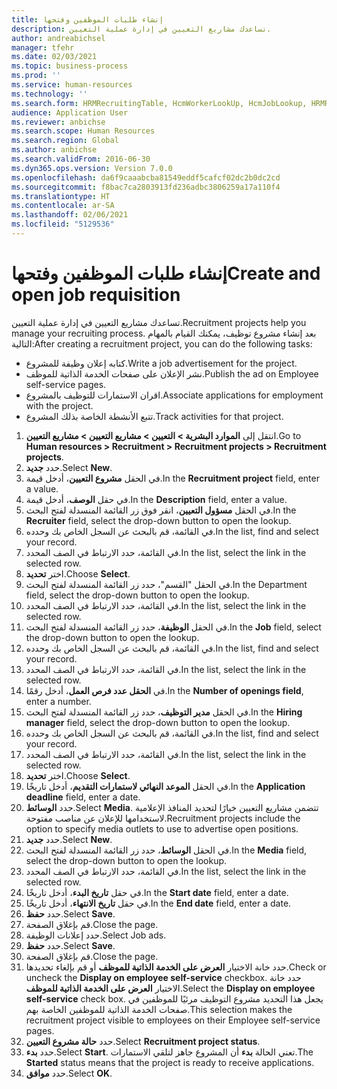 ```yaml
---
title: إنشاء طلبات الموظفين وفتحها
description: تساعدك مشاريع التعيين في إدارة عملية التعيين.
author: andreabichsel
manager: tfehr
ms.date: 02/03/2021
ms.topic: business-process
ms.prod: ''
ms.service: human-resources
ms.technology: ''
ms.search.form: HRMRecruitingTable, HcmWorkerLookUp, HcmJobLookup, HRMRecruitingMedia, HRMRecruitingJobAd, HcmPersonnelManagementWorkspace
audience: Application User
ms.reviewer: anbichse
ms.search.scope: Human Resources
ms.search.region: Global
ms.author: anbichse
ms.search.validFrom: 2016-06-30
ms.dyn365.ops.version: Version 7.0.0
ms.openlocfilehash: da6f9caaabcba81549eddf5cafcf02dc2b0dc2cd
ms.sourcegitcommit: f8bac7ca2803913fd236adbc3806259a17a110f4
ms.translationtype: HT
ms.contentlocale: ar-SA
ms.lasthandoff: 02/06/2021
ms.locfileid: "5129536"
---
```

# <a name="create-and-open-job-requisition"></a><span data-ttu-id="eed18-103">إنشاء طلبات الموظفين وفتحها</span><span class="sxs-lookup"><span data-stu-id="eed18-103">Create and open job requisition</span></span>

<span data-ttu-id="eed18-104">تساعدك مشاريع التعيين في إدارة عملية التعيين.</span><span class="sxs-lookup"><span data-stu-id="eed18-104">Recruitment projects help you manage your recruiting process.</span></span> <span data-ttu-id="eed18-105">بعد إنشاء مشروع توظيف، يمكنك القيام بالمهام التالية:</span><span class="sxs-lookup"><span data-stu-id="eed18-105">After creating a recruitment project, you can do the following tasks:</span></span>

- <span data-ttu-id="eed18-106">كتابه إعلان وظيفة للمشروع.</span><span class="sxs-lookup"><span data-stu-id="eed18-106">Write a job advertisement for the project.</span></span>
- <span data-ttu-id="eed18-107">نشر الإعلان على صفحات الخدمة الذاتية للموظف.</span><span class="sxs-lookup"><span data-stu-id="eed18-107">Publish the ad on Employee self-service pages.</span></span>
- <span data-ttu-id="eed18-108">اقران الاستمارات للتوظيف بالمشروع.</span><span class="sxs-lookup"><span data-stu-id="eed18-108">Associate applications for employment with the project.</span></span>
- <span data-ttu-id="eed18-109">تتبع الأنشطة الخاصة بذلك المشروع.</span><span class="sxs-lookup"><span data-stu-id="eed18-109">Track activities for that project.</span></span> 

1. <span data-ttu-id="eed18-110">انتقل إلى **الموارد البشرية > التعيين > مشاريع التعيين > مشاريع التعيين**.</span><span class="sxs-lookup"><span data-stu-id="eed18-110">Go to **Human resources > Recruitment > Recruitment projects > Recruitment projects**.</span></span>
2. <span data-ttu-id="eed18-111">حدد **جديد**.</span><span class="sxs-lookup"><span data-stu-id="eed18-111">Select **New**.</span></span>
3. <span data-ttu-id="eed18-112">في الحقل **مشروع التعيين**، أدخل قيمة.</span><span class="sxs-lookup"><span data-stu-id="eed18-112">In the **Recruitment project** field, enter a value.</span></span>
4. <span data-ttu-id="eed18-113">في حقل **الوصف**، أدخل قيمة.</span><span class="sxs-lookup"><span data-stu-id="eed18-113">In the **Description** field, enter a value.</span></span>
5. <span data-ttu-id="eed18-114">في الحقل **مسؤول التعيين**، انقر فوق زر القائمة المنسدلة لفتح البحث.</span><span class="sxs-lookup"><span data-stu-id="eed18-114">In the **Recruiter** field, select the drop-down button to open the lookup.</span></span>
6. <span data-ttu-id="eed18-115">في القائمة، قم بالبحث عن السجل الخاص بك وحدده.</span><span class="sxs-lookup"><span data-stu-id="eed18-115">In the list, find and select your record.</span></span>
7. <span data-ttu-id="eed18-116">في القائمة، حدد الارتباط في الصف المحدد.</span><span class="sxs-lookup"><span data-stu-id="eed18-116">In the list, select the link in the selected row.</span></span>
8. <span data-ttu-id="eed18-117">اختر **تحديد**.</span><span class="sxs-lookup"><span data-stu-id="eed18-117">Choose **Select**.</span></span>
9. <span data-ttu-id="eed18-118">في الحقل "القسم"، حدد زر القائمة المنسدلة لفتح البحث.</span><span class="sxs-lookup"><span data-stu-id="eed18-118">In the Department field, select the drop-down button to open the lookup.</span></span>
10. <span data-ttu-id="eed18-119">في القائمة، حدد الارتباط في الصف المحدد.</span><span class="sxs-lookup"><span data-stu-id="eed18-119">In the list, select the link in the selected row.</span></span>
11. <span data-ttu-id="eed18-120">في الحقل **الوظيفة**، حدد زر القائمة المنسدلة لفتح البحث.</span><span class="sxs-lookup"><span data-stu-id="eed18-120">In the **Job** field, select the drop-down button to open the lookup.</span></span>
12. <span data-ttu-id="eed18-121">في القائمة، قم بالبحث عن السجل الخاص بك وحدده.</span><span class="sxs-lookup"><span data-stu-id="eed18-121">In the list, find and select your record.</span></span>
13. <span data-ttu-id="eed18-122">في القائمة، حدد الارتباط في الصف المحدد.</span><span class="sxs-lookup"><span data-stu-id="eed18-122">In the list, select the link in the selected row.</span></span>
14. <span data-ttu-id="eed18-123">في **الحقل عدد فرص العمل‬**، أدخل رقمًا.</span><span class="sxs-lookup"><span data-stu-id="eed18-123">In the **Number of openings field**, enter a number.</span></span>
15. <span data-ttu-id="eed18-124">في الحقل **مدير التوظيف‬**، حدد زر القائمة المنسدلة لفتح البحث.</span><span class="sxs-lookup"><span data-stu-id="eed18-124">In the **Hiring manager** field, select the drop-down button to open the lookup.</span></span>
16. <span data-ttu-id="eed18-125">في القائمة، قم بالبحث عن السجل الخاص بك وحدده.</span><span class="sxs-lookup"><span data-stu-id="eed18-125">In the list, find and select your record.</span></span>
17. <span data-ttu-id="eed18-126">في القائمة، حدد الارتباط في الصف المحدد.</span><span class="sxs-lookup"><span data-stu-id="eed18-126">In the list, select the link in the selected row.</span></span>
18. <span data-ttu-id="eed18-127">اختر **تحديد**.</span><span class="sxs-lookup"><span data-stu-id="eed18-127">Choose **Select**.</span></span>
19. <span data-ttu-id="eed18-128">في الحقل **الموعد النهائي لاستمارات التقديم‬**، أدخل تاريخًا.</span><span class="sxs-lookup"><span data-stu-id="eed18-128">In the **Application deadline** field, enter a date.</span></span>
20. <span data-ttu-id="eed18-129">حدد **الوسائط**.</span><span class="sxs-lookup"><span data-stu-id="eed18-129">Select **Media**.</span></span> <span data-ttu-id="eed18-130">تتضمن مشاريع التعيين خيارًا لتحديد المنافذ الإعلامية لاستخدامها للإعلان عن مناصب مفتوحة.</span><span class="sxs-lookup"><span data-stu-id="eed18-130">Recruitment projects include the option to specify media outlets to use to advertise open positions.</span></span>  
21. <span data-ttu-id="eed18-131">حدد **جديد**.</span><span class="sxs-lookup"><span data-stu-id="eed18-131">Select **New**.</span></span>
22. <span data-ttu-id="eed18-132">في الحقل **الوسائط**، حدد زر القائمة المنسدلة لفتح البحث.</span><span class="sxs-lookup"><span data-stu-id="eed18-132">In the **Media** field, select the drop-down button to open the lookup.</span></span>
23. <span data-ttu-id="eed18-133">في القائمة، حدد الارتباط في الصف المحدد.</span><span class="sxs-lookup"><span data-stu-id="eed18-133">In the list, select the link in the selected row.</span></span>
24. <span data-ttu-id="eed18-134">في حقل **تاريخ البدء**، أدخل تاريخًا.</span><span class="sxs-lookup"><span data-stu-id="eed18-134">In the **Start date** field, enter a date.</span></span>
25. <span data-ttu-id="eed18-135">في حقل **تاريخ الانتهاء**، أدخل تاريخًا.</span><span class="sxs-lookup"><span data-stu-id="eed18-135">In the **End date** field, enter a date.</span></span>
26. <span data-ttu-id="eed18-136">حدد **حفظ**.</span><span class="sxs-lookup"><span data-stu-id="eed18-136">Select **Save**.</span></span>
27. <span data-ttu-id="eed18-137">قم بإغلاق الصفحة.</span><span class="sxs-lookup"><span data-stu-id="eed18-137">Close the page.</span></span>
28. <span data-ttu-id="eed18-138">حدد إعلانات الوظيفة.</span><span class="sxs-lookup"><span data-stu-id="eed18-138">Select Job ads.</span></span>
29. <span data-ttu-id="eed18-139">حدد **حفظ**.</span><span class="sxs-lookup"><span data-stu-id="eed18-139">Select **Save**.</span></span>
30. <span data-ttu-id="eed18-140">قم بإغلاق الصفحة.</span><span class="sxs-lookup"><span data-stu-id="eed18-140">Close the page.</span></span>
31. <span data-ttu-id="eed18-141">حدد خانة الاختيار **العرض على الخدمة الذاتية للموظف** أو قم بإلغاء تحديدها.</span><span class="sxs-lookup"><span data-stu-id="eed18-141">Check or uncheck the **Display on employee self-service** checkbox.</span></span> <span data-ttu-id="eed18-142">حدد خانة الاختيار **العرض على الخدمة الذاتية للموظف**.</span><span class="sxs-lookup"><span data-stu-id="eed18-142">Select the **Display on employee self-service** check box.</span></span> <span data-ttu-id="eed18-143">يجعل هذا التحديد مشروع التوظيف مرئيًا للموظفين في صفحات الخدمة الذاتية للموظفين الخاصة بهم.</span><span class="sxs-lookup"><span data-stu-id="eed18-143">This selection makes the recruitment project visible to employees on their Employee self-service pages.</span></span>
32. <span data-ttu-id="eed18-144">حدد **حالة مشروع التعيين**.</span><span class="sxs-lookup"><span data-stu-id="eed18-144">Select **Recruitment project status**.</span></span>
33. <span data-ttu-id="eed18-145">حدد **بدء**.</span><span class="sxs-lookup"><span data-stu-id="eed18-145">Select **Start**.</span></span> <span data-ttu-id="eed18-146">تعني الحالة **بدء** أن المشروع جاهز لتلقي الاستمارات.</span><span class="sxs-lookup"><span data-stu-id="eed18-146">The **Started** status means that the project is ready to receive applications.</span></span>  
34. <span data-ttu-id="eed18-147">حدد **موافق**.</span><span class="sxs-lookup"><span data-stu-id="eed18-147">Select **OK**.</span></span>